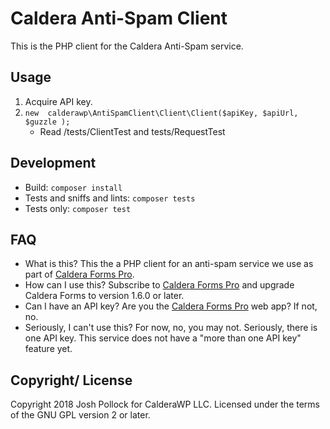 # Caldera Anti-Spam Client
This is the PHP client for the Caldera Anti-Spam service.

## Usage
1. Acquire API key.
1. `new  calderawp\AntiSpamClient\Client\Client($apiKey, $apiUrl, $guzzle );`
    * Read /tests/ClientTest and tests/RequestTest

## Development
* Build: `composer install`
* Tests and sniffs and lints: `composer tests`
* Tests only: `composer test`

## FAQ
* What is this?
This the a PHP client for an anti-spam service we use as part of [Caldera Forms Pro](https://calderaforms.com/pro).
* How can I use this?
Subscribe to [Caldera Forms Pro](https://calderaforms.com/pro) and upgrade Caldera Forms to version 1.6.0 or later. 
* Can I have an API key?
Are you the [Caldera Forms Pro](https://calderaforms.com/pro) web app? If not, no.
* Seriously, I can't use this?
For now, no, you may not. Seriously, there is one API key. This service does not have a "more than one API key" feature yet.

## Copyright/ License
Copyright 2018 Josh Pollock for CalderaWP LLC. Licensed under the terms of the GNU GPL version 2 or later.